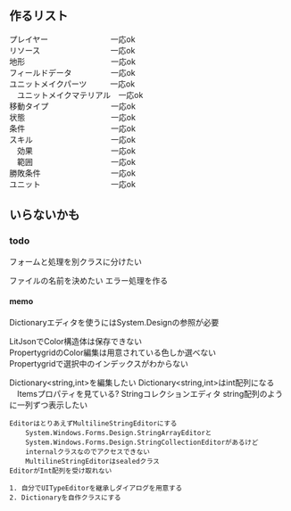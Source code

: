 ## 作るリスト

プレイヤー　　　　　　　　一応ok  
リソース　　　　　　　　　一応ok  
地形　　　　　　　　　　　一応ok  
フィールドデータ　　　　　一応ok  
ユニットメイクパーツ　　　一応ok  
　ユニットメイクマテリアル　一応ok  
移動タイプ　　　　　　　　一応ok   
状態　　　　　　　　　　　一応ok   
条件　　　　　　　　　　　一応ok  
スキル　　　　　　　　　　一応ok  
　効果　　　　　　　　　　一応ok  
　範囲　　　　　　　　　　一応ok  
勝敗条件　　　　　　　　　一応ok  
ユニット　　　　　　　　　一応ok  


## いらないかも




### todo

フォームと処理を別クラスに分けたい

ファイルの名前を決めたい
エラー処理を作る


#### memo


Dictionaryエディタを使うにはSystem.Designの参照が必要


LitJsonでColor構造体は保存できない  
PropertygridのColor編集は用意されている色しか選べない  
Propertygridで選択中のインデックスがわからない




Dictionary<string,int>を編集したい
    Dictionary<string,int>はint配列になる
    　Itemsプロパティを見ている?
    Stringコレクションエディタ
    string配列のように一列ずつ表示したい


    EditorはとりあえずMultilineStringEditorにする
        System.Windows.Forms.Design.StringArrayEditorと
        System.Windows.Forms.Design.StringCollectionEditorがあるけど
        internalクラスなのでアクセスできない
        MultilineStringEditorはsealedクラス
    EditorがInt配列を受け取れない

    1. 自分でUITypeEditorを継承しダイアログを用意する
    2. Dictionaryを自作クラスにする

